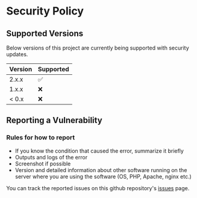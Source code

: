 
# Security Policy

## Supported Versions

Below versions of this project are
currently being supported with security updates.

| Version | Supported          |
| ------- | ------------------ |
| 2.x.x   | :white_check_mark: |
| 1.x.x   | :x:                |
| < 0.x   | :x:                |

## Reporting a Vulnerability

### Rules for how to report

  - If you know the condition that caused the error, summarize it briefly
  - Outputs and logs of the error
  - Screenshot if possible
  - Version and detailed information about other software running on the server where you are using the software (OS, PHP, Apache, nginx etc.) 

You can track the reported issues on this github repository's [issues](https://github.com/uuur86/strobj/issues) page.

